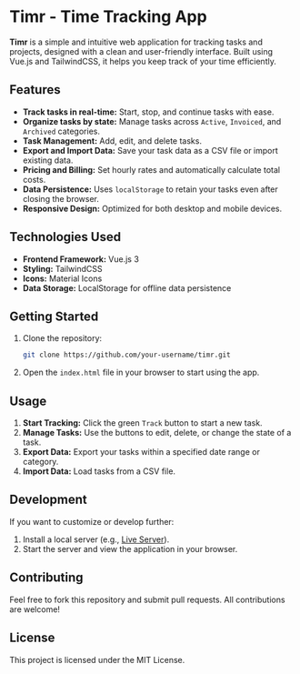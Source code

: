# Timr - Time Tracking App

**Timr** is a simple and intuitive web application for tracking tasks and projects, designed with a clean and user-friendly interface. Built using Vue.js and TailwindCSS, it helps you keep track of your time efficiently.

## Features
- **Track tasks in real-time:** Start, stop, and continue tasks with ease.
- **Organize tasks by state:** Manage tasks across `Active`, `Invoiced`, and `Archived` categories.
- **Task Management:** Add, edit, and delete tasks. 
- **Export and Import Data:** Save your task data as a CSV file or import existing data.
- **Pricing and Billing:** Set hourly rates and automatically calculate total costs.
- **Data Persistence:** Uses `localStorage` to retain your tasks even after closing the browser.
- **Responsive Design:** Optimized for both desktop and mobile devices.

## Technologies Used
- **Frontend Framework:** Vue.js 3
- **Styling:** TailwindCSS
- **Icons:** Material Icons
- **Data Storage:** LocalStorage for offline data persistence

## Getting Started
1. Clone the repository:
    ```bash
    git clone https://github.com/your-username/timr.git
    ```
2. Open the `index.html` file in your browser to start using the app.

## Usage
1. **Start Tracking:** Click the green `Track` button to start a new task.
2. **Manage Tasks:** Use the buttons to edit, delete, or change the state of a task.
3. **Export Data:** Export your tasks within a specified date range or category.
4. **Import Data:** Load tasks from a CSV file.

## Development
If you want to customize or develop further:
1. Install a local server (e.g., [Live Server](https://marketplace.visualstudio.com/items?itemName=ritwickdey.LiveServer)).
2. Start the server and view the application in your browser.

## Contributing
Feel free to fork this repository and submit pull requests. All contributions are welcome!

## License
This project is licensed under the MIT License.
